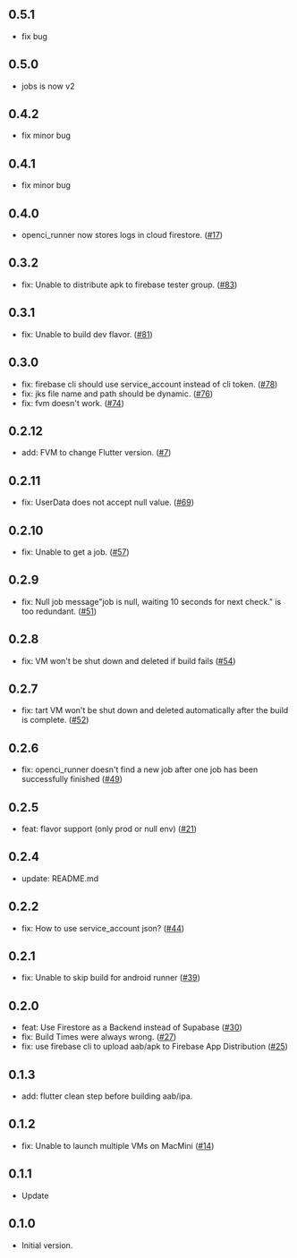 ## 0.5.1

- fix bug

## 0.5.0

- jobs is now v2

## 0.4.2

- fix minor bug

## 0.4.1

- fix minor bug

## 0.4.0

- openci_runner now stores logs in cloud firestore. ([#17](https://github.com/open-ci-io/openci_runner/issues/17))

## 0.3.2

- fix: Unable to distribute apk to firebase tester group. ([#83](https://github.com/open-ci-io/openci_runner/issues/83))

## 0.3.1

- fix: Unable to build dev flavor. ([#81](https://github.com/open-ci-io/openci_runner/issues/81))

## 0.3.0

- fix: firebase cli should use service_account instead of cli token. ([#78](https://github.com/open-ci-io/openci_runner/issues/78))
- fix: jks file name and path should be dynamic. ([#76](https://github.com/open-ci-io/openci_runner/issues/76))
- fix: fvm doesn't work. ([#74](https://github.com/open-ci-io/openci_runner/issues/74))

## 0.2.12

- add: FVM to change Flutter version. ([#7](https://github.com/open-ci-io/openci_runner/issues/7))

## 0.2.11

- fix: UserData does not accept null value. ([#69](https://github.com/open-ci-io/openci_runner/issues/69))

## 0.2.10

- fix: Unable to get a job. ([#57](https://github.com/open-ci-io/openci_runner/issues/57))

## 0.2.9

- fix: Null job message"job is null, waiting 10 seconds for next check." is too redundant. ([#51](https://github.com/open-ci-io/openci_runner/issues/51))

## 0.2.8

- fix: VM won't be shut down and deleted if build fails ([#54](https://github.com/open-ci-io/openci_runner/issues/54))

## 0.2.7

- fix: tart VM won't be shut down and deleted automatically after the build is complete. ([#52](https://github.com/open-ci-io/openci_runner/issues/52))

## 0.2.6

- fix: openci_runner doesn't find a new job after one job has been successfully finished ([#49](https://github.com/open-ci-io/openci_runner/issues/49))

## 0.2.5

- feat: flavor support (only prod or null env) ([#21](https://github.com/open-ci-io/openci_runner/issues/21))

## 0.2.4

- update: README.md

## 0.2.2

- fix: How to use service_account json? ([#44](https://github.com/open-ci-io/openci_runner/issues/44))

## 0.2.1

- fix: Unable to skip build for android runner ([#39](https://github.com/open-ci-io/openci_runner/issues/39))

## 0.2.0

- feat: Use Firestore as a Backend instead of Supabase ([#30](https://github.com/open-ci-io/openci_runner/issues/30))
- fix: Build Times were always wrong. ([#27](https://github.com/open-ci-io/openci_runner/issues/27))
- fix: use firebase cli to upload aab/apk to Firebase App Distribution ([#25](https://github.com/open-ci-io/openci_runner/issues/25))

## 0.1.3

- add: flutter clean step before building aab/ipa.

## 0.1.2

- fix: Unable to launch multiple VMs on MacMini ([#14](https://github.com/open-ci-io/openci_runner/issues/14))

## 0.1.1

- Update

## 0.1.0

- Initial version.